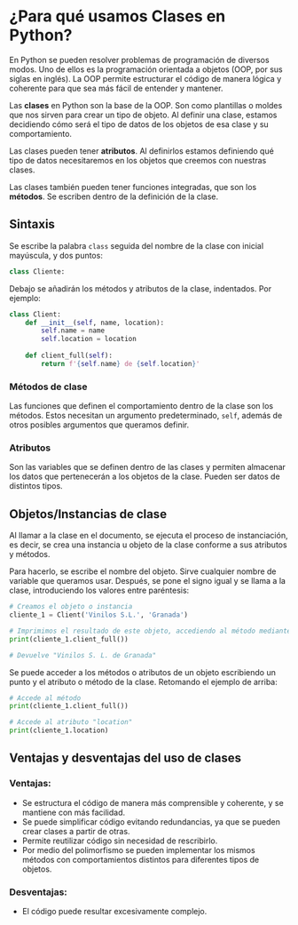 # ¿Para qué usamos Clases en Python?

En Python se pueden resolver problemas de programación de diversos modos. Uno de ellos es la programación orientada a objetos (OOP, por sus siglas en inglés). La OOP permite estructurar el código de manera lógica y coherente para que sea más fácil de entender y mantener.

Las **clases** en Python son la base de la OOP. Son como plantillas o moldes que nos sirven para crear un tipo de objeto. Al definir una clase, estamos decidiendo cómo será el tipo de datos de los objetos de esa clase y su comportamiento.

Las clases pueden tener **atributos**. Al definirlos estamos definiendo qué tipo de datos necesitaremos en los objetos que creemos con nuestras clases.

Las clases también pueden tener funciones integradas, que son los **métodos**. Se escriben dentro de la definición de la clase.

## Sintaxis
Se escribe la palabra `class` seguida del nombre de la clase con inicial mayúscula, y dos puntos:

```python
class Cliente:
```
Debajo se añadirán los métodos y atributos de la clase, indentados. Por ejemplo:

```python
class Client:
    def __init__(self, name, location):
        self.name = name
        self.location = location
    
    def client_full(self):
        return f'{self.name} de {self.location}'
```


### Métodos de clase
Las funciones que definen el comportamiento dentro de la clase son los métodos. Estos necesitan un argumento predeterminado, `self`, además de otros posibles argumentos que queramos definir.

### Atributos
Son las variables que se definen dentro de las clases y permiten almacenar los datos que pertenecerán a los objetos de la clase.
Pueden ser datos de distintos tipos.


## Objetos/Instancias de clase
Al llamar a la clase en el documento, se ejecuta el proceso de instanciación, es decir, se crea una instancia u objeto de la clase conforme a sus atributos y métodos.

Para hacerlo, se escribe el nombre del objeto. Sirve cualquier nombre de variable que queramos usar. Después, se pone el signo igual y se llama a la clase, introduciendo los valores entre paréntesis:

```python
# Creamos el objeto o instancia
cliente_1 = Client('Vinilos S.L.', 'Granada')

# Imprimimos el resultado de este objeto, accediendo al método mediante un punto
print(cliente_1.client_full())

# Devuelve "Vinilos S. L. de Granada"
```

Se puede acceder a los métodos o atributos de un objeto escribiendo un punto y el atributo o método de la clase. Retomando el ejemplo de arriba:

```python
# Accede al método
print(cliente_1.client_full())

# Accede al atributo "location"
print(cliente_1.location)
```

## Ventajas y desventajas del uso de clases

### Ventajas:
- Se estructura el código de manera más comprensible y coherente, y se mantiene con más facilidad.
- Se puede simplificar código evitando redundancias, ya que se pueden crear clases a partir de otras.
- Permite reutilizar código sin necesidad de rescribirlo.
- Por medio del polimorfismo se pueden implementar los mismos métodos con comportamientos distintos para diferentes tipos de objetos.

### Desventajas:
- El código puede resultar excesivamente complejo.